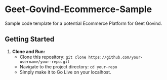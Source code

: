 # Geet-Govind-Ecommerce-Sample
Sample code template for a potential Ecommerce Platform for Geet Govind.

## Getting Started
1. **Clone and Run:**
   - Clone this repository: `git clone https://github.com/your-username/your-repo.git`
   - Navigate to the project directory: `cd your-repo`
   - Simply make it to Go Live on your localhost.
